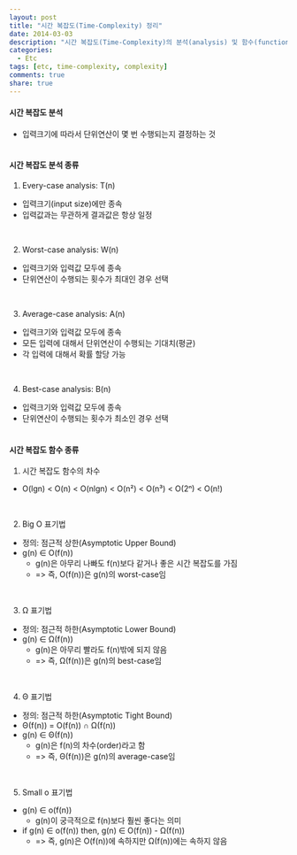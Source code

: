 ```yaml
---
layout: post
title: "시간 복잡도(Time-Complexity) 정리"
date: 2014-03-03
description: "시간 복잡도(Time-Complexity)의 분석(analysis) 및 함수(function) 종류에 대해서 정리한 글입니다."
categories:
  - Etc
tags: [etc, time-complexity, complexity]
comments: true
share: true
---
```


#### 시간 복잡도 분석
- 입력크기에 따라서 단위연산이 몇 번 수행되는지 결정하는 것
<br /><br />

#### 시간 복잡도 분석 종류
1. Every-case analysis: T(n)
  - 입력크기(input size)에만 종속
  - 입력값과는 무관하게 결과값은 항상 일정
<br />

2. Worst-case analysis: W(n)
  - 입력크기와 입력값 모두에 종속
  - 단위연산이 수행되는 횟수가 최대인 경우 선택
<br />

3. Average-case analysis: A(n)
  - 입력크기와 입력값 모두에 종속
  - 모든 입력에 대해서 단위연산이 수행되는 기대치(평균)
  - 각 입력에 대해서 확률 할당 가능
<br />

4. Best-case analysis: B(n)
  - 입력크기와 입력값 모두에 종속
  - 단위연산이 수행되는 횟수가 최소인 경우 선택
<br /><br />

#### 시간 복잡도 함수 종류
1. 시간 복잡도 함수의 차수
  - O(lgn) < O(n) < O(nlgn) < O(n²) < O(n³) <  O(2ⁿ) <  O(n!)
<br />

2. Big O 표기법
  - 정의: 점근적 상한(Asymptotic Upper Bound)
  - g(n) ∈ O(f(n))
    - g(n)은 아무리 나빠도 f(n)보다 같거나 좋은 시간 복잡도를 가짐
    - => 즉, O(f(n))은 g(n)의 worst-case임
<br />

3. Ω 표기법
  - 정의: 점근적 하한(Asymptotic Lower Bound)
  - g(n) ∈ Ω(f(n))
    - g(n)은 아무리 빨라도 f(n)밖에 되지 않음
    - => 즉,  Ω(f(n))은 g(n)의 best-case임
<br />

4. Θ 표기법
  - 정의: 점근적 하한(Asymptotic Tight Bound)
  - Θ(f(n)) = O(f(n)) ∩ Ω(f(n))
  - g(n) ∈ Θ(f(n))
    - g(n)은 f(n)의 차수(order)라고 함
    - => 즉, Θ(f(n))은 g(n)의 average-case임
<br />

5. Small o 표기법
  - g(n) ∈ o(f(n))
    - g(n)이 궁극적으로 f(n)보다 훨씬 좋다는 의미
  - if g(n) ∈ o(f(n)) then, g(n) ∈ O(f(n)) - Ω(f(n))
    - => 즉, g(n)은 O(f(n))에 속하지만 Ω(f(n))에는 속하지 않음
